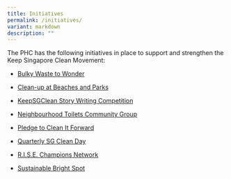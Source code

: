 ```yaml
---
title: Initiatives
permalink: /initiatives/
variant: markdown
description: ""
---
```

<p>The PHC has the following initiatives in place to support and strengthen
the Keep Singapore Clean Movement:&nbsp;</p>
<ul data-tight="true" class="tight">
<li>
<p><a href="/initiatives/bwtw">Bulky Waste to Wonder</a>
</p>
</li>
<li>
<p><a href="/initiatives/beachcleanup">Clean-up at Beaches and Parks</a>
</p>
</li>
<li>
<p><a href="/initiatives/story-writing-competition">KeepSGClean Story Writing Competition</a>
</p>
</li>
<li>
<p><a href="/initiatives/NTCG">Neighbourhood Toilets Community Group</a>
</p>
</li>
<li>
<p><a href="/resources/Pledge">Pledge to Clean It Forward</a>
</p>
</li>
<li>
<p><a href="/initiatives/sgcleanday">Quarterly SG Clean Day</a>
</p>
</li>
<li>
<p><a href="/initiatives/rise">R.I.S.E. Champions Network</a>
</p>
</li>
<li>
<p><a href="/initiatives/sustainable-bright-spot">Sustainable Bright Spot</a>&nbsp;</p>
</li>
</ul>
<p></p>